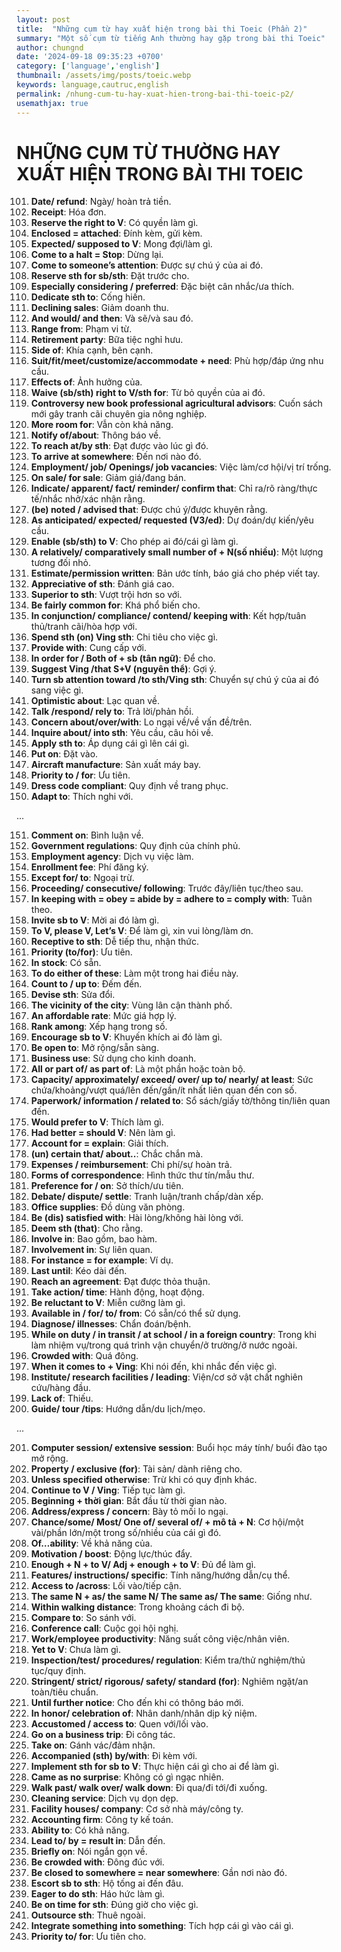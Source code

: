 ```yaml
---
layout: post
title:  "Những cụm từ hay xuất hiện trong bài thi Toeic (Phần 2)"
summary: "Một số cụm từ tiếng Anh thường hay gặp trong bài thi Toeic"
author: chungnd
date: '2024-09-18 09:35:23 +0700'
category: ['language','english']
thumbnail: /assets/img/posts/toeic.webp
keywords: language,cautruc,english
permalink: /nhung-cum-tu-hay-xuat-hien-trong-bai-thi-toeic-p2/
usemathjax: true
---
```

# NHỮNG CỤM TỪ THƯỜNG HAY XUẤT HIỆN TRONG BÀI THI TOEIC

101. **Date/ refund**: Ngày/ hoàn trả tiền.
102. **Receipt**: Hóa đơn.
103. **Reserve the right to V**: Có quyền làm gì.
104. **Enclosed = attached**: Đính kèm, gửi kèm.
105. **Expected/ supposed to V**: Mong đợi/làm gì.
106. **Come to a halt = Stop**: Dừng lại.
107. **Come to someone’s attention**: Được sự chú ý của ai đó.
108. **Reserve sth for sb/sth**: Đặt trước cho.
109. **Especially considering / preferred**: Đặc biệt cân nhắc/ưa thích.
110. **Dedicate sth to**: Cống hiến.
111. **Declining sales**: Giảm doanh thu.
112. **And would/ and then**: Và sẽ/và sau đó.
113. **Range from**: Phạm vi từ.
114. **Retirement party**: Bữa tiệc nghỉ hưu.
115. **Side of**: Khía cạnh, bên cạnh.
116. **Suit/fit/meet/customize/accommodate + need**: Phù hợp/đáp ứng nhu cầu.
117. **Effects of**: Ảnh hưởng của.
118. **Waive (sb/sth) right to V/sth for**: Từ bỏ quyền của ai đó.
119. **Controversy new book professional agricultural advisors**: Cuốn sách mới gây tranh cãi chuyên gia nông nghiệp.
120. **More room for**: Vẫn còn khả năng.
121. **Notify of/about**: Thông báo về.
122. **To reach at/by sth**: Đạt được vào lúc gì đó.
123. **To arrive at somewhere**: Đến nơi nào đó.
124. **Employment/ job/ Openings/ job vacancies**: Việc làm/cơ hội/vị trí trống.
125. **On sale/ for sale**: Giảm giá/đang bán.
126. **Indicate/ apparent/ fact/ reminder/ confirm that**: Chỉ ra/rõ ràng/thực tế/nhắc nhở/xác nhận rằng.
127. **(be) noted / advised that**: Được chú ý/được khuyên rằng.
128. **As anticipated/ expected/ requested (V3/ed)**: Dự đoán/dự kiến/yêu cầu.
129. **Enable (sb/sth) to V**: Cho phép ai đó/cái gì làm gì.
130. **A relatively/ comparatively small number of + N(số nhiều)**: Một lượng tương đối nhỏ.
131. **Estimate/permission written**: Bản ước tính, báo giá cho phép viết tay.
132. **Appreciative of sth**: Đánh giá cao.
133. **Superior to sth**: Vượt trội hơn so với.
134. **Be fairly common for**: Khá phổ biến cho.
135. **In conjunction/ compliance/ contend/ keeping with**: Kết hợp/tuân thủ/tranh cãi/hòa hợp với.
136. **Spend sth (on) Ving sth**: Chi tiêu cho việc gì.
137. **Provide with**: Cung cấp với.
138. **In order for / Both of + sb (tân ngữ)**: Để cho.
139. **Suggest Ving /that S+V (nguyên thể)**: Gợi ý.
140. **Turn sb attention toward /to sth/Ving sth**: Chuyển sự chú ý của ai đó sang việc gì.
141. **Optimistic about**: Lạc quan về.
142. **Talk /respond/ rely to**: Trả lời/phản hồi.
143. **Concern about/over/with**: Lo ngại về/về vấn đề/trên.
144. **Inquire about/ into sth**: Yêu cầu, câu hỏi về.
145. **Apply sth to**: Áp dụng cái gì lên cái gì.
146. **Put on**: Đặt vào.
147. **Aircraft manufacture**: Sản xuất máy bay.
148. **Priority to / for**: Ưu tiên.
149. **Dress code compliant**: Quy định về trang phục.
150. **Adapt to**: Thích nghi với.

...

151. **Comment on**: Bình luận về.
152. **Government regulations**: Quy định của chính phủ.
153. **Employment agency**: Dịch vụ việc làm.
154. **Enrollment fee**: Phí đăng ký.
155. **Except for/ to**: Ngoại trừ.
156. **Proceeding/ consecutive/ following**: Trước đây/liên tục/theo sau.
157. **In keeping with = obey = abide by = adhere to = comply with**: Tuân theo.
158. **Invite sb to V**: Mời ai đó làm gì.
159. **To V, please V, Let’s V**: Để làm gì, xin vui lòng/làm ơn.
160. **Receptive to sth**: Dễ tiếp thu, nhận thức.
161. **Priority (to/for)**: Ưu tiên.
162. **In stock**: Có sẵn.
163. **To do either of these**: Làm một trong hai điều này.
164. **Count to / up to**: Đếm đến.
165. **Devise sth**: Sửa đổi.
166. **The vicinity of the city**: Vùng lân cận thành phố.
167. **An affordable rate**: Mức giá hợp lý.
168. **Rank among**: Xếp hạng trong số.
169. **Encourage sb to V**: Khuyến khích ai đó làm gì.
170. **Be open to**: Mở rộng/sẵn sàng.
171. **Business use**: Sử dụng cho kinh doanh.
172. **All or part of/ as part of**: Là một phần hoặc toàn bộ.
173. **Capacity/ approximately/ exceed/ over/ up to/ nearly/ at least**: Sức chứa/khoảng/vượt quá/lên đến/gần/ít nhất liên quan đến con số.
174. **Paperwork/ information / related to**: Sổ sách/giấy tờ/thông tin/liên quan đến.
175. **Would prefer to V**: Thích làm gì.
176. **Had better = should V**: Nên làm gì.
177. **Account for = explain**: Giải thích.
178. **(un) certain that/ about..**: Chắc chắn mà.
179. **Expenses / reimbursement**: Chi phí/sự hoàn trả.
180. **Forms of correspondence**: Hình thức thư tín/mẫu thư.
181. **Preference for / on**: Sở thích/ưu tiên.
182. **Debate/ dispute/ settle**: Tranh luận/tranh chấp/dàn xếp.
183. **Office supplies**: Đồ dùng văn phòng.
184. **Be (dis) satisfied with**: Hài lòng/không hài lòng với.
185. **Deem sth (that)**: Cho rằng.
186. **Involve in**: Bao gồm, bao hàm.
187. **Involvement in**: Sự liên quan.
188. **For instance = for example**: Ví dụ.
189. **Last until**: Kéo dài đến.
190. **Reach an agreement**: Đạt được thỏa thuận.
191. **Take action/ time**: Hành động, hoạt động.
192. **Be reluctant to V**: Miễn cưỡng làm gì.
193. **Available in / for/ to/ from**: Có sẵn/có thể sử dụng.
194. **Diagnose/ illnesses**: Chẩn đoán/bệnh.
195. **While on duty / in transit / at school / in a foreign country**: Trong khi làm nhiệm vụ/trong quá trình vận chuyển/ở trường/ở nước ngoài.
196. **Crowded with**: Quá đông.
197. **When it comes to + Ving**: Khi nói đến, khi nhắc đến việc gì.
198. **Institute/ research facilities / leading**: Viện/cơ sở vật chất nghiên cứu/hàng đầu.
199. **Lack of**: Thiếu.
200. **Guide/ tour /tips**: Hướng dẫn/du lịch/mẹo.

...

 201. **Computer session/ extensive session**: Buổi học máy tính/ buổi đào tạo mở rộng.
202. **Property / exclusive (for)**: Tài sản/ dành riêng cho.
203. **Unless specified otherwise**: Trừ khi có quy định khác.
204. **Continue to V / Ving**: Tiếp tục làm gì.
205. **Beginning + thời gian**: Bắt đầu từ thời gian nào.
206. **Address/express / concern**: Bày tỏ mối lo ngại.
207. **Chance/some/ Most/ One of/ several of/ + mô tả + N**: Cơ hội/một vài/phần lớn/một trong số/nhiều của cái gì đó.
208. **Of…ability**: Về khả năng của.
209. **Motivation / boost**: Động lực/thúc đẩy.
210. **Enough + N + to V/ Adj + enough + to V**: Đủ để làm gì.
211. **Features/ instructions/ specific**: Tính năng/hướng dẫn/cụ thể.
212. **Access to /across**: Lối vào/tiếp cận.
213. **The same N + as/ the same N/ The same as/ The same**: Giống như.
214. **Within walking distance**: Trong khoảng cách đi bộ.
215. **Compare to**: So sánh với.
216. **Conference call**: Cuộc gọi hội nghị.
217. **Work/employee productivity**: Năng suất công việc/nhân viên.
218. **Yet to V**: Chưa làm gì.
219. **Inspection/test/ procedures/ regulation**: Kiểm tra/thử nghiệm/thủ tục/quy định.
220. **Stringent/ strict/ rigorous/ safety/ standard (for)**: Nghiêm ngặt/an toàn/tiêu chuẩn.
221. **Until further notice**: Cho đến khi có thông báo mới.
222. **In honor/ celebration of**: Nhân danh/nhân dịp kỷ niệm.
223. **Accustomed / access to**: Quen với/lối vào.
224. **Go on a business trip**: Đi công tác.
225. **Take on**: Gánh vác/đảm nhận.
226. **Accompanied (sth) by/with**: Đi kèm với.
227. **Implement sth for sb to V**: Thực hiện cái gì cho ai để làm gì.
228. **Came as no surprise**: Không có gì ngạc nhiên.
229. **Walk past/ walk over/ walk down**: Đi qua/đi tới/đi xuống.
230. **Cleaning service**: Dịch vụ dọn dẹp.
231. **Facility houses/ company**: Cơ sở nhà máy/công ty.
232. **Accounting firm**: Công ty kế toán.
233. **Ability to**: Có khả năng.
234. **Lead to/ by = result in**: Dẫn đến.
235. **Briefly on**: Nói ngắn gọn về.
236. **Be crowded with**: Đông đúc với.
237. **Be closed to somewhere = near somewhere**: Gần nơi nào đó.
238. **Escort sb to sth**: Hộ tống ai đến đâu.
239. **Eager to do sth**: Háo hức làm gì.
240. **Be on time for sth**: Đúng giờ cho việc gì.
241. **Outsource sth**: Thuê ngoài.
242. **Integrate something into something**: Tích hợp cái gì vào cái gì.
243. **Priority to/ for**: Ưu tiên cho.
